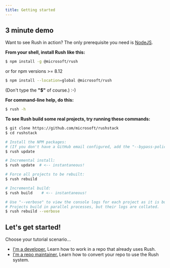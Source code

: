 ```yaml
---
title: Getting started
---
```


## 3 minute demo

Want to see Rush in action? The only prerequisite you need is [NodeJS](https://nodejs.org/en/download/).

**From your shell, install Rush like this:**

```sh
$ npm install -g @microsoft/rush
```

or for npm versions >= 8.12

```sh
$ npm install --location=global @microsoft/rush
```

(Don't type the **"$"** of course.) :-)

**For command-line help, do this:**

```sh
$ rush -h
```

**To see Rush build some real projects, try running these commands:**

```sh
$ git clone https://github.com/microsoft/rushstack
$ cd rushstack

# Install the NPM packages:
# (If you don't have a GitHub email configured, add the "--bypass-policy" option.)
$ rush update

# Incremental install:
$ rush update  # <-- instantaneous!

# Force all projects to be rebuilt:
$ rush rebuild

# Incremental build:
$ rush build    # <-- instantaneous!

# Use "--verbose" to view the console logs for each project as it is built.
# Projects build in parallel processes, but their logs are collated.
$ rush rebuild --verbose
```

## Let's get started!

Choose your tutorial scenario...

- [I'm a developer.](../../developer/new_developer) Learn how to work in a repo that already uses Rush.
- [I'm a repo maintainer.](../../maintainer/setup_new_repo) Learn how to convert your repo to use the Rush system.
